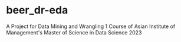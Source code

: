 # beer_dr-eda
A Project for Data Mining and Wrangling 1 Course of Asian Institute of Management's Master of Science in Data Science 2023 
